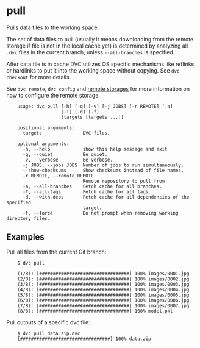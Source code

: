 # pull

Pulls data files to the working space.

The set of data files to pull (usually it means downloading from the remote
storage if file is not in the local cache yet) is determined by analyzing all
`.dvc` files in the current branch, unless `--all-branches` is specified.

After data file is in cache DVC utilizes OS specific mechanisms like reflinks or
hardlinks to put it into the working space without copying. See `dvc checkout`
for more details.

See `dvc remote`, `dvc config` and
[remote storages](https://dvc.org/doc/get-started/configure)
for more information on how to configure the remote storage.

```usage
    usage: dvc pull [-h] [-q] [-v] [-j JOBS] [-r REMOTE] [-a]
                    [-T] [-d] [-f]
                    [targets [targets ...]]

    positional arguments:
      targets               DVC files.

    optional arguments:
      -h, --help            show this help message and exit
      -q, --quiet           Be quiet.
      -v, --verbose         Be verbose.
      -j JOBS, --jobs JOBS  Number of jobs to run simultaneously.
      --show-checksums      Show checksums instead of file names.
      -r REMOTE, --remote REMOTE
                            Remote repository to pull from
      -a, --all-branches    Fetch cache for all branches.
      -T, --all-tags        Fetch cache for all tags.
      -d, --with-deps       Fetch cache for all dependencies of the specified
                            target.
      -f, --force           Do not prompt when removing working directory files.
```

## Examples

Pull all files from the current Git branch:

```dvc
    $ dvc pull

    (1/8): [#################################] 100% images/0001.jpg
    (2/8): [#################################] 100% images/0002.jpg
    (3/8): [#################################] 100% images/0003.jpg
    (4/8): [#################################] 100% images/0004.jpg
    (5/8): [#################################] 100% images/0005.jpg
    (6/8): [#################################] 100% images/0006.jpg
    (7/8): [#################################] 100% images/0007.jpg
    (8/8): [#################################] 100% model.pkl
```

Pull outputs of a specific dvc file:
```dvc
    $ dvc pull data.zip.dvc
    [#################################] 100% data.zip
```
